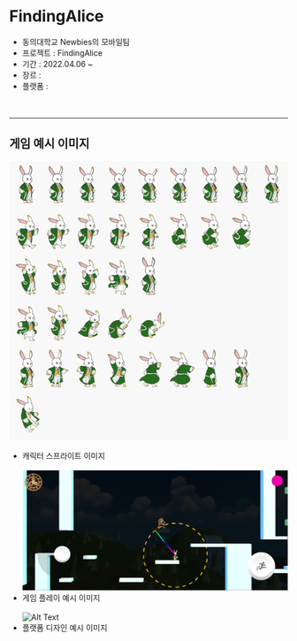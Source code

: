 # FindingAlice
- 동의대학교 Newbies의 모바일팀   
- 프로젝트 : FindingAlice   
- 기간 : 2022.04.06 ~   
- 장르 : 
- 플랫폼 : 
<br/><br/><br/>
*****
   
## 게임 예시 이미지
![Alt Text](/Deck/Rabbit_Sprite.PNG)<br/>
- 캐릭터 스프라이트 이미지<br/><br/>
![Alt Text](/Deck/Game_Sample_1.png)<br/>
- 게임 플레이 예시 이미지<br/><br/>
![Alt Text](/Deck/KakaoTalk_20220819_223458274.gif)<br/>
- 플랫폼 디자인 예시 이미지<br/><br/>